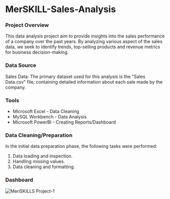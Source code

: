 # MerSKILL-Sales-Analysis

### Project Overview
This data analysis project aim to provide insights into the sales performance of a company over the past years. By analyzing various aspect of the sales data, we seek to identify trends, top-selling products and revenue metrics for business decision-making.

### Data Source
Sales Data: The primary dataset used for this analysis is the "Sales Data.csv" file, containing detailed information about each sale made by the company.

### Tools
- Microsoft Excel - Data Cleaning
- MySQL Workbench - Data Analysis
- Microsoft PowerBI - Creating Reports/Dashboard

### Data Cleaning/Preparation
In the initial data preparation phase, the following tasks were performed:
1. Data loading and inspection.
2. Handling missing values.
3. Data cleaning and formatting.

### Dashboard
![MeriSKILLS Project-1](https://github.com/Bukkiee20/MerSKILL-Sales-Analysis/assets/99342341/20190bf4-8205-41b4-8ead-8ad606a1d57b)

